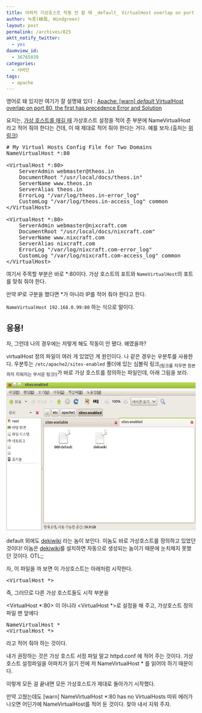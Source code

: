 ```yaml
---
title: 아파치 가상호스트 작동 안 할 때 _default_ VirtualHost overlap on port 80, the first has precedence
author: 녹풍(綠風, Windgreen)
layout: post
permalink: /archives/825
aktt_notify_twitter:
  - yes
daumview_id:
  - 36765039
categories:
  - 서버단
tags:
  - apache
---
```

영어로 돼 있지만 여기가 잘 설명돼 있다 :&nbsp;<a href="http://www.cyberciti.biz/faq/warn-_default_-virtualhost-overlap-port80-first-hasprecedence/" target="_blank" title="[http://www.cyberciti.biz/faq/warn-_default_-virtualhost-overlap-port80-first-hasprecedence/]로 이동합니다.">Apache: [warn] _default_ VirtualHost overlap on port 80, the first has precedence Error and Solution</a>

요지는, <a href="http://mytory.net/archives/13" target="_blank">가상 호스트를 매길 때</a> 가상호스트 설정을 적어 준 부분에 NameVirtualHost 라고 적어 줘야 한다는 건데, 이 때 제대로 적어 줘야 한다는 거다. 예를 보자.(출처는 <a href="http://www.cyberciti.biz/faq/warn-_default_-virtualhost-overlap-port80-first-hasprecedence/" target="_blank" title="[http://www.cyberciti.biz/faq/warn-_default_-virtualhost-overlap-port80-first-hasprecedence/]로 이동합니다.">위 링크</a>)

<pre class="brush:plain"># My Virtual Hosts Config File for Two Domains
NameVirtualHost *:80

&lt;VirtualHost *:80&gt;
    ServerAdmin webmaster@theos.in
    DocumentRoot "/usr/local/docs/theos.in"
    ServerName www.theos.in
    ServerAlias theos.in
    ErrorLog "/var/log/theos.in-error_log"
    CustomLog "/var/log/theos.in-access_log" common
&lt;/VirtualHost&gt;

&lt;VirtualHost *:80&gt;
    ServerAdmin webmaster@nixcraft.com
    DocumentRoot "/usr/local/docs/nixcraft.com"
    ServerName www.nixcraft.com
    ServerAlias nixcraft.com
    ErrorLog "/var/log/nixcraft.com-error_log"
    CustomLog "/var/log/nixcraft.com-access_log" common
&lt;/VirtualHost&gt;
</pre>

여기서 주목할 부분은 바로 *:80이다. 가상 호스트의 포트와 `NameVirtualHost`의 포트를 맞춰 줘야 한다.

만약 IP로 구분을 했다면 *가 아니라 IP를 적어 줘야 한다고 한다.

`NameVirtualHost 192.168.0.99:80` 하는 식으로 말이다.

## 응용!

자, 그런데 나의 경우에는 저렇게 해도 작동이 안 됐다. 왜였을까?

virtualHost 정의 파일이 여러 개 있었던 게 원인이다. 나 같은 경우는 우분투를 사용한다. 우분투는 `/etc/apache2/sites-enabled` 폴더에 있는 심볼릭 링크<sub>(링크를 지우면 원본까지 지워지는 무서운 링크!)</sub>가 바로 가상 호스트를 정의하는 파일인데, 아래 그림을 보라.

<img alt="" class="aligncenter" filemime="" filename="cfile8.uf.175D704D4D4BC970289B63.png" height="393" src="/uploads/legacy/old-images/1/cfile8.uf.175D704D4D4BC970289B63.png" width="550" />

default 외에도 <a href="http://www.mindtouch.com/" target="_blank" title="[http://www.mindtouch.com/]로 이동합니다.">dekiwiki</a> 라는 놈이 보인다. 이놈도 바로 가상호스트를 정의하고 있었던 것이다! 이놈은 <a href="http://www.mindtouch.com/" target="_blank" title="[http://www.mindtouch.com/]로 이동합니다.">dekiwiki</a>를 설치하면 자동으로 생성되는 놈이기 때문에 눈치채지 못했던 것이다. OTL;;

자, 이 파일을 까 보면 이 가상호스트는 아래처럼 시작한다.

<pre class="brush:plain">&lt;VirtualHost *&gt;</pre>

즉, 그러므로 다른 가상 호스트들도 시작 부분을&nbsp;

<meta content="text/html; charset=utf-8" http-equiv="content-type" />


<VirtualHost \*:80> 이 아니라&nbsp;<VirtualHost \*>로 설정을 해 주고, 가상호스트 정의 파일 맨 앞에다&nbsp;

<pre class="brush:plain">NameVirtualHost *
&lt;VirtualHost *&gt;
</pre>

라고 적어 줘야 하는 것이다.

내가 권장하는 것은 가상 호스트 서정 파일 말고 httpd.conf 에 적어 주는 것이다. 가상 호스트 설정파일을 아파치가 읽기 전에 저 NameVirtualHost * 를 읽어야 하기 때문이다.

이렇게 모든 걸 끝내면 모든 가상호스트가 제대로 돌아가기 시작했다.

만약 고쳤는데도 [warn] NameVirtualHost *:80 has no VirtualHosts 따위 에러가 나오면 어딘가에 NameVirtualHost를 적어 둔 것이다. 찾아 내서 지워 주자.